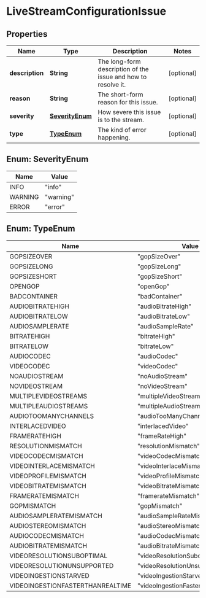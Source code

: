 

# LiveStreamConfigurationIssue


## Properties

Name | Type | Description | Notes
------------ | ------------- | ------------- | -------------
**description** | **String** | The long-form description of the issue and how to resolve it. |  [optional]
**reason** | **String** | The short-form reason for this issue. |  [optional]
**severity** | [**SeverityEnum**](#SeverityEnum) | How severe this issue is to the stream. |  [optional]
**type** | [**TypeEnum**](#TypeEnum) | The kind of error happening. |  [optional]



## Enum: SeverityEnum

Name | Value
---- | -----
INFO | &quot;info&quot;
WARNING | &quot;warning&quot;
ERROR | &quot;error&quot;



## Enum: TypeEnum

Name | Value
---- | -----
GOPSIZEOVER | &quot;gopSizeOver&quot;
GOPSIZELONG | &quot;gopSizeLong&quot;
GOPSIZESHORT | &quot;gopSizeShort&quot;
OPENGOP | &quot;openGop&quot;
BADCONTAINER | &quot;badContainer&quot;
AUDIOBITRATEHIGH | &quot;audioBitrateHigh&quot;
AUDIOBITRATELOW | &quot;audioBitrateLow&quot;
AUDIOSAMPLERATE | &quot;audioSampleRate&quot;
BITRATEHIGH | &quot;bitrateHigh&quot;
BITRATELOW | &quot;bitrateLow&quot;
AUDIOCODEC | &quot;audioCodec&quot;
VIDEOCODEC | &quot;videoCodec&quot;
NOAUDIOSTREAM | &quot;noAudioStream&quot;
NOVIDEOSTREAM | &quot;noVideoStream&quot;
MULTIPLEVIDEOSTREAMS | &quot;multipleVideoStreams&quot;
MULTIPLEAUDIOSTREAMS | &quot;multipleAudioStreams&quot;
AUDIOTOOMANYCHANNELS | &quot;audioTooManyChannels&quot;
INTERLACEDVIDEO | &quot;interlacedVideo&quot;
FRAMERATEHIGH | &quot;frameRateHigh&quot;
RESOLUTIONMISMATCH | &quot;resolutionMismatch&quot;
VIDEOCODECMISMATCH | &quot;videoCodecMismatch&quot;
VIDEOINTERLACEMISMATCH | &quot;videoInterlaceMismatch&quot;
VIDEOPROFILEMISMATCH | &quot;videoProfileMismatch&quot;
VIDEOBITRATEMISMATCH | &quot;videoBitrateMismatch&quot;
FRAMERATEMISMATCH | &quot;framerateMismatch&quot;
GOPMISMATCH | &quot;gopMismatch&quot;
AUDIOSAMPLERATEMISMATCH | &quot;audioSampleRateMismatch&quot;
AUDIOSTEREOMISMATCH | &quot;audioStereoMismatch&quot;
AUDIOCODECMISMATCH | &quot;audioCodecMismatch&quot;
AUDIOBITRATEMISMATCH | &quot;audioBitrateMismatch&quot;
VIDEORESOLUTIONSUBOPTIMAL | &quot;videoResolutionSuboptimal&quot;
VIDEORESOLUTIONUNSUPPORTED | &quot;videoResolutionUnsupported&quot;
VIDEOINGESTIONSTARVED | &quot;videoIngestionStarved&quot;
VIDEOINGESTIONFASTERTHANREALTIME | &quot;videoIngestionFasterThanRealtime&quot;



